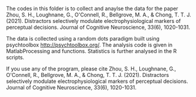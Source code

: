 The codes in this folder is to collect and anaylse the data for the paper 
Zhou, S. H., Loughnane, G., O'Connell, R., Bellgrove, M. A., & Chong, T. T. J. (2021). Distractors selectively modulate electrophysiological markers of perceptual decisions. Journal of Cognitive Neuroscience, 33(6), 1020-1031.

The data is collected using a random dots paradigm built using psychtoolbox http://psychtoolbox.org/. The analysis code is given in MatlabProcessing and functions. Statistics is further analysed in the R scripts. 

If you use any of the program, please cite 
Zhou, S. H., Loughnane, G., O'Connell, R., Bellgrove, M. A., & Chong, T. T. J. (2021). Distractors selectively modulate electrophysiological markers of perceptual decisions. Journal of Cognitive Neuroscience, 33(6), 1020-1031.
